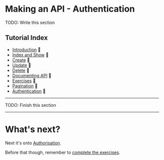 # Making an API - Authentication

TODO: Write this section



## Tutorial Index

- [Introduction](ReadMe-10-API-introduction.md)  🔗
- [Index and Show](ReadMe-11-API-index-show.md)  🔗
- [Create](ReadMe-12-API-create.md)  🔗
- [Update](ReadMe-13-API-update.md)  🔗
- [Delete](ReadMe-14-API-delete.md)  🔗
- [Documenting API](ReadMe-15-API-documenting.md)  🔗
- [Exercises](ReadMe-90-API-exercises.md)  🔗
- [Pagination](ReadMe-16-API-pagination.md)  🔗
- [Authentication](ReadMe-20-API-authentication.md)  🔗

---
TODO: Finish this section

---


# What's next?

Next it's onto [Authorisation](ReadMe-21-API-authorisation.md).

Before that though, remember to [complete the exercises](ReadMe-90-API-exercises.md).

